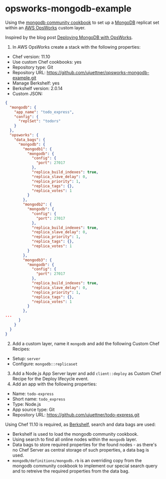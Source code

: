 opsworks-mongodb-example
========================

Using the [mongodb community cookbook](http://community.opscode.com/cookbooks/mongodb) to set up a [MongoDB](http://www.mongodb.org/) replicat set within an [AWS OpsWorks](http://aws.amazon.com/opsworks/) custom layer.

Inspired by the blog post [Deploying MongoDB with OpsWorks](http://blogs.aws.amazon.com/application-management/post/Tx1RB65XDMNVLUA/Deploying-MongoDB-with-OpsWorks).

1. In AWS OpsWorks create a stack with the following properties:
  * Chef version: 11.10
  * Use custom Chef cookbooks: yes
  * Repository type: Git
  * Repository URL: https://github.com/ujuettner/opsworks-mongodb-example.git
  * Manage Berkshelf: yes
  * Berkshelf version: 2.0.14
  * Custom JSON:
  ```json
  {
    "mongodb": {
      "app_name": "todo_express",
      "config": {
        "replSet": "todors"
      }
    },
    "opsworks": {
      "data_bags": {
        "mongodb": {
          "mongodb1": {
            "mongodb": {
              "config": {
                "port": 27017
              },
              "replica_build_indexes": true,
              "replica_slave_delay": 0,
              "replica_priority": 1,
              "replica_tags": {},
              "replica_votes": 1
            }
          },
          "mongodb2": {
            "mongodb": {
              "config": {
                "port": 27017
              },
              "replica_build_indexes": true,
              "replica_slave_delay": 0,
              "replica_priority": 1,
              "replica_tags": {},
              "replica_votes": 1
            }
          },
          "mongodb3": {
            "mongodb": {
              "config": {
                "port": 27017
              },
              "replica_build_indexes": true,
              "replica_slave_delay": 0,
              "replica_priority": 1,
              "replica_tags": {},
              "replica_votes": 1
            }
          },
  ...
        }
      }
    }
  }
  ```
2. Add a custom layer, name it `mongodb` and add the following Custom Chef Recipes:
  * Setup: `server`
  * Configure: `mongodb::replicaset`
3. Add a Node.js App Server layer and add `client::deploy` as Custom Chef Recipe for the Deploy lifecycle event.
4. Add an app with the following properties:
  * Name: `todo-express`
  * Short name: `todo_express`
  * Type: Node.js
  * App source type: Git
  * Repository URL: https://github.com/ujuettner/todo-express.git

Using Chef 11.10 is required, as [Berkshelf](http://berkshelf.com/), search and data bags are used:
  * Berkshelf is used to load the mongodb community cookbook.
  * Using search to find all online nodes within the `mongodb` layer.
  * Data bags to store required properties for the found nodes - as there's no Chef Server as central storage of such properties, a data bag is used.
  * `mongodb/definitions/mongodb.rb` is an overriding copy from the mongodb community cookbook to implement our special search query and to retreive the required properties from the data bag.
